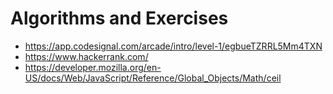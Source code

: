 # Algorithms and Exercises
- https://app.codesignal.com/arcade/intro/level-1/egbueTZRRL5Mm4TXN
- https://www.hackerrank.com/
- https://developer.mozilla.org/en-US/docs/Web/JavaScript/Reference/Global_Objects/Math/ceil
